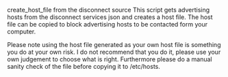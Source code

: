 create_host_file from the disconnect source
This script gets advertising hosts from the disconnect services json and creates a host file.
The host file can be copied to block advertising hosts to be contacted form your computer.

Please note using the host file generated as your own host file is something you do at your own risk.
I do not recommend that you do it, please use your own judgement to choose what is right.
Furthermore please do a manual sanity check of the file before copying it to /etc/hosts.
